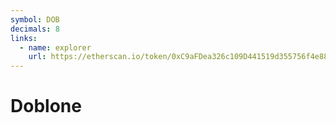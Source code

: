 ```yaml
---
symbol: DOB
decimals: 8
links:
  - name: explorer
    url: https://etherscan.io/token/0xC9aFDea326c109D441519d355756f4e88465f94d
---
```


# Doblone
